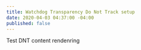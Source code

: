 ```yaml
---
title: Watchdog Transparency Do Not Track setup
date: 2020-04-03 04:37:00 -04:00
published: false
---
```


Test DNT content rendenring